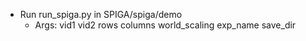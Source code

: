 - Run run_spiga.py in SPIGA/spiga/demo
	- Args: vid1 vid2 rows columns world_scaling exp_name save_dir